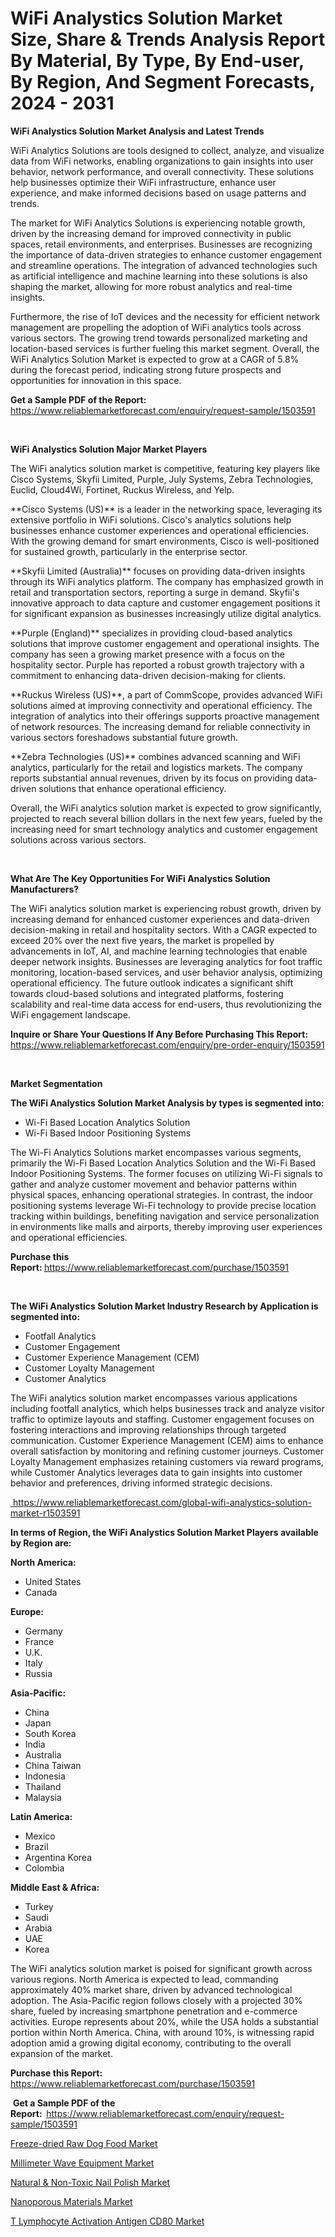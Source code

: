 <p><h1>WiFi Analystics Solution Market Size, Share & Trends Analysis Report By Material, By Type, By End-user, By Region, And Segment Forecasts, 2024 - 2031</h1></p><p><strong>WiFi Analystics Solution Market Analysis and Latest Trends</strong></p>
<p><p>WiFi Analytics Solutions are tools designed to collect, analyze, and visualize data from WiFi networks, enabling organizations to gain insights into user behavior, network performance, and overall connectivity. These solutions help businesses optimize their WiFi infrastructure, enhance user experience, and make informed decisions based on usage patterns and trends.</p><p>The market for WiFi Analytics Solutions is experiencing notable growth, driven by the increasing demand for improved connectivity in public spaces, retail environments, and enterprises. Businesses are recognizing the importance of data-driven strategies to enhance customer engagement and streamline operations. The integration of advanced technologies such as artificial intelligence and machine learning into these solutions is also shaping the market, allowing for more robust analytics and real-time insights.</p><p>Furthermore, the rise of IoT devices and the necessity for efficient network management are propelling the adoption of WiFi analytics tools across various sectors. The growing trend towards personalized marketing and location-based services is further fueling this market segment. Overall, the WiFi Analytics Solution Market is expected to grow at a CAGR of 5.8% during the forecast period, indicating strong future prospects and opportunities for innovation in this space.</p></p>
<p><strong>Get a Sample PDF of the Report:&nbsp;</strong> <a href="https://www.reliablemarketforecast.com/enquiry/request-sample/1503591?utm_campaign=1108&utm_medium=2&utm_source=Github&utm_content=ia&utm_term=27092024&utm_id=wifi-analystics-solution">https://www.reliablemarketforecast.com/enquiry/request-sample/1503591</a></p>
<p>&nbsp;</p>
<p><strong>WiFi Analystics Solution Major Market Players</strong></p>
<p><p>The WiFi analytics solution market is competitive, featuring key players like Cisco Systems, Skyfii Limited, Purple, July Systems, Zebra Technologies, Euclid, Cloud4Wi, Fortinet, Ruckus Wireless, and Yelp.</p><p>**Cisco Systems (US)** is a leader in the networking space, leveraging its extensive portfolio in WiFi solutions. Cisco's analytics solutions help businesses enhance customer experiences and operational efficiencies. With the growing demand for smart environments, Cisco is well-positioned for sustained growth, particularly in the enterprise sector.</p><p>**Skyfii Limited (Australia)** focuses on providing data-driven insights through its WiFi analytics platform. The company has emphasized growth in retail and transportation sectors, reporting a surge in demand. Skyfii's innovative approach to data capture and customer engagement positions it for significant expansion as businesses increasingly utilize digital analytics.</p><p>**Purple (England)** specializes in providing cloud-based analytics solutions that improve customer engagement and operational insights. The company has seen a growing market presence with a focus on the hospitality sector. Purple has reported a robust growth trajectory with a commitment to enhancing data-driven decision-making for clients.</p><p>**Ruckus Wireless (US)**, a part of CommScope, provides advanced WiFi solutions aimed at improving connectivity and operational efficiency. The integration of analytics into their offerings supports proactive management of network resources. The increasing demand for reliable connectivity in various sectors foreshadows substantial future growth.</p><p>**Zebra Technologies (US)** combines advanced scanning and WiFi analytics, particularly for the retail and logistics markets. The company reports substantial annual revenues, driven by its focus on providing data-driven solutions that enhance operational efficiency.</p><p>Overall, the WiFi analytics solution market is expected to grow significantly, projected to reach several billion dollars in the next few years, fueled by the increasing need for smart technology analytics and customer engagement solutions across various sectors.</p></p>
<p>&nbsp;</p>
<p><strong>What Are The Key Opportunities For WiFi Analystics Solution Manufacturers?</strong></p>
<p><p>The WiFi analytics solution market is experiencing robust growth, driven by increasing demand for enhanced customer experiences and data-driven decision-making in retail and hospitality sectors. With a CAGR expected to exceed 20% over the next five years, the market is propelled by advancements in IoT, AI, and machine learning technologies that enable deeper network insights. Businesses are leveraging analytics for foot traffic monitoring, location-based services, and user behavior analysis, optimizing operational efficiency. The future outlook indicates a significant shift towards cloud-based solutions and integrated platforms, fostering scalability and real-time data access for end-users, thus revolutionizing the WiFi engagement landscape.</p></p>
<p><strong>Inquire or Share Your Questions If Any Before Purchasing This Report:</strong> <a href="https://www.reliablemarketforecast.com/enquiry/pre-order-enquiry/1503591?utm_campaign=1108&utm_medium=2&utm_source=Github&utm_content=ia&utm_term=27092024&utm_id=wifi-analystics-solution">https://www.reliablemarketforecast.com/enquiry/pre-order-enquiry/1503591</a></p>
<p>&nbsp;</p>
<p><strong>Market Segmentation</strong></p>
<p><strong>The WiFi Analystics Solution Market Analysis by types is segmented into:</strong></p>
<p><ul><li>Wi-Fi Based Location Analytics Solution</li><li>Wi-Fi Based Indoor Positioning Systems</li></ul></p>
<p><p>The Wi-Fi Analytics Solutions market encompasses various segments, primarily the Wi-Fi Based Location Analytics Solution and the Wi-Fi Based Indoor Positioning Systems. The former focuses on utilizing Wi-Fi signals to gather and analyze customer movement and behavior patterns within physical spaces, enhancing operational strategies. In contrast, the indoor positioning systems leverage Wi-Fi technology to provide precise location tracking within buildings, benefiting navigation and service personalization in environments like malls and airports, thereby improving user experiences and operational efficiencies.</p></p>
<p><strong>Purchase this Report:&nbsp;</strong><a href="https://www.reliablemarketforecast.com/purchase/1503591?utm_campaign=1108&utm_medium=2&utm_source=Github&utm_content=ia&utm_term=27092024&utm_id=wifi-analystics-solution">https://www.reliablemarketforecast.com/purchase/1503591</a></p>
<p>&nbsp;</p>
<p><strong>The WiFi Analystics Solution Market Industry Research by Application is segmented into:</strong></p>
<p><ul><li>Footfall Analytics</li><li>Customer Engagement</li><li>Customer Experience Management (CEM)</li><li>Customer Loyalty Management</li><li>Customer Analytics</li></ul></p>
<p><p>The WiFi analytics solution market encompasses various applications including footfall analytics, which helps businesses track and analyze visitor traffic to optimize layouts and staffing. Customer engagement focuses on fostering interactions and improving relationships through targeted communication. Customer Experience Management (CEM) aims to enhance overall satisfaction by monitoring and refining customer journeys. Customer Loyalty Management emphasizes retaining customers via reward programs, while Customer Analytics leverages data to gain insights into customer behavior and preferences, driving informed strategic decisions.</p></p>
<p><a href="https://www.reliablemarketforecast.com/global-wifi-analystics-solution-market-r1503591?utm_campaign=1108&utm_medium=2&utm_source=Github&utm_content=ia&utm_term=27092024&utm_id=wifi-analystics-solution">&nbsp;https://www.reliablemarketforecast.com/global-wifi-analystics-solution-market-r1503591</a></p>
<p><strong>In terms of Region, the WiFi Analystics Solution Market Players available by Region are:</strong></p>
<p>
    <p> <strong> North America: </strong>
        <ul>
            <li>United States</li>
            <li>Canada</li>
        </ul>
        </p> 
    <p> <strong> Europe: </strong>
        <ul>
            <li>Germany</li>
            <li>France</li>
            <li>U.K.</li>
            <li>Italy</li>
            <li>Russia</li>
        </ul>
        </p> 
    <p> <strong> Asia-Pacific: </strong>
        <ul>
            <li>China</li>
            <li>Japan</li>
            <li>South Korea</li>
            <li>India</li>
            <li>Australia</li>
            <li>China Taiwan</li>
            <li>Indonesia</li>
            <li>Thailand</li>
            <li>Malaysia</li>
        </ul>
        </p> 
    <p> <strong> Latin America: </strong>
        <ul>
            <li>Mexico</li>
            <li>Brazil</li>
            <li>Argentina Korea</li>
            <li>Colombia</li>
        </ul>
        </p> 
    <p> <strong> Middle East & Africa: </strong>
        <ul>
            <li>Turkey</li>
            <li>Saudi</li>
            <li>Arabia</li>
            <li>UAE</li>
            <li>Korea</li>
        </ul>
    </p>
    </p>
<p><p>The WiFi analytics solution market is poised for significant growth across various regions. North America is expected to lead, commanding approximately 40% market share, driven by advanced technological adoption. The Asia-Pacific region follows closely with a projected 30% share, fueled by increasing smartphone penetration and e-commerce activities. Europe represents about 20%, while the USA holds a substantial portion within North America. China, with around 10%, is witnessing rapid adoption amid a growing digital economy, contributing to the overall expansion of the market.</p></p>
<p><strong>Purchase this Report: </strong><a href="https://www.reliablemarketforecast.com/purchase/1503591?utm_campaign=1108&utm_medium=2&utm_source=Github&utm_content=ia&utm_term=27092024&utm_id=wifi-analystics-solution">https://www.reliablemarketforecast.com/purchase/1503591</a></p>
<p>&nbsp;<strong>Get a Sample PDF of the Report:&nbsp;&nbsp;</strong><a href="https://www.reliablemarketforecast.com/enquiry/request-sample/1503591?utm_campaign=1108&utm_medium=2&utm_source=Github&utm_content=ia&utm_term=27092024&utm_id=wifi-analystics-solution">https://www.reliablemarketforecast.com/enquiry/request-sample/1503591</a></p>
<p><strong></strong></p>
<p><p><a href="https://issuu.com/reportprime-2/docs/freeze-dried-raw-dog-food-market-si_0a39f7b69ffddf?utm_campaign=1108&utm_medium=2&utm_source=Github&utm_content=ia&utm_term=27092024&utm_id=wifi-analystics-solution">Freeze-dried Raw Dog Food Market</a></p><p><a href="https://www.linkedin.com/pulse/unveiling-market-trends-global-millimeter-wave-equipment-growth-yxpxc?trackingId=K%2FxdkxasTMSF0EV2etpquA%3D%3D&utm_campaign=1108&utm_medium=2&utm_source=Github&utm_content=ia&utm_term=27092024&utm_id=wifi-analystics-solution">Millimeter Wave Equipment Market</a></p><p><a href="https://issuu.com/reportprime-2/docs/natural-non-toxic-nail-polish-marke_f19c47a8753370?utm_campaign=1108&utm_medium=2&utm_source=Github&utm_content=ia&utm_term=27092024&utm_id=wifi-analystics-solution">Natural & Non-Toxic Nail Polish Market</a></p><p><a href="https://www.linkedin.com/pulse/comprehensive-look-product-type-zeolitesclaysactivated-axrtc?trackingId=kaWtvOhpRSuI6JJK6FNnEA%3D%3D&utm_campaign=1108&utm_medium=2&utm_source=Github&utm_content=ia&utm_term=27092024&utm_id=wifi-analystics-solution">Nanoporous Materials Market</a></p><p><a href="https://github.com/haydee0czminge/Market-Research-Report-List-1/blob/main/t-lymphocyte-activation-antigen-cd80-market.md?utm_campaign=1108&utm_medium=2&utm_source=Github&utm_content=ia&utm_term=27092024&utm_id=wifi-analystics-solution">T Lymphocyte Activation Antigen CD80 Market</a></p></p>